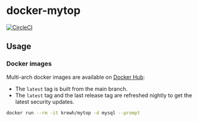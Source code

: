 # docker-mytop

[![CircleCI](https://circleci.com/gh/AdrienKuhn/docker-mytop/tree/main.svg?style=shield&circle-token=8aea41eb16288fd391fae1eefbcaf4e9684a5ca2)](https://circleci.com/gh/AdrienKuhn/docker-mytop/tree/main)

## Usage

### Docker images

Multi-arch docker images are available on [Docker Hub](https://hub.docker.com/r/krewh/mytop):

* The `latest` tag is built from the main branch.  
* The `latest` tag and the last release tag are refreshed nightly to get the latest security updates.

```bash
docker run --rm -it krewh/mytop -d mysql --prompt
```

